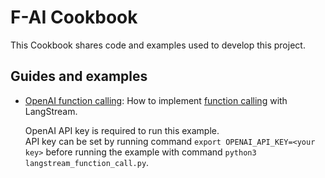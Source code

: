 # F-AI Cookbook
This Cookbook shares code and examples used to develop this project.

## Guides and examples
- [OpenAI function calling](helsingborg.se): How to implement [function calling](https://platform.openai.com/docs/guides/gpt/function-calling) with LangStream.
    
  OpenAI API key is required to run this example.</br>
  API key can be set by running command `export OPENAI_API_KEY=<your key>` before running the example with command `python3 langstream_function_call.py`. 